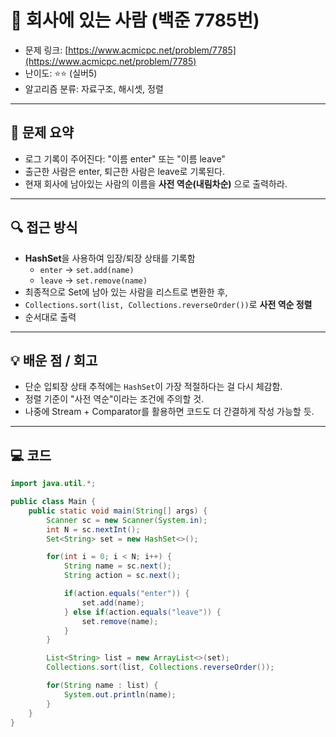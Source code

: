 # 📅 회사에 있는 사람 (백준 7785번)

<!-- 문제 링크 -->
- 문제 링크: [https://www.acmicpc.net/problem/7785](https://www.acmicpc.net/problem/7785)
- 난이도: ⭐️⭐️ (실버5)
- 알고리즘 분류: 자료구조, 해시셋, 정렬

---

## 📌 문제 요약

- 로그 기록이 주어진다: "이름 enter" 또는 "이름 leave"
- 출근한 사람은 enter, 퇴근한 사람은 leave로 기록된다.
- 현재 회사에 남아있는 사람의 이름을 **사전 역순(내림차순)** 으로 출력하라.

---

## 🔍 접근 방식

- **HashSet**을 사용하여 입장/퇴장 상태를 기록함
    - `enter` → `set.add(name)`
    - `leave` → `set.remove(name)`
- 최종적으로 Set에 남아 있는 사람을 리스트로 변환한 후,
- `Collections.sort(list, Collections.reverseOrder())`로 **사전 역순 정렬**
- 순서대로 출력

---

## 💡 배운 점 / 회고

- 단순 입퇴장 상태 추적에는 `HashSet`이 가장 적절하다는 걸 다시 체감함.
- 정렬 기준이 "사전 역순"이라는 조건에 주의할 것.
- 나중에 Stream + Comparator를 활용하면 코드도 더 간결하게 작성 가능할 듯.

---

## 💻 코드

```java 
import java.util.*;

public class Main {
    public static void main(String[] args) {
        Scanner sc = new Scanner(System.in);
        int N = sc.nextInt();
        Set<String> set = new HashSet<>();

        for(int i = 0; i < N; i++) {
            String name = sc.next();
            String action = sc.next();

            if(action.equals("enter")) {
                set.add(name);
            } else if(action.equals("leave")) {
                set.remove(name);
            }
        }

        List<String> list = new ArrayList<>(set);
        Collections.sort(list, Collections.reverseOrder());

        for(String name : list) {
            System.out.println(name);
        }
    }
}